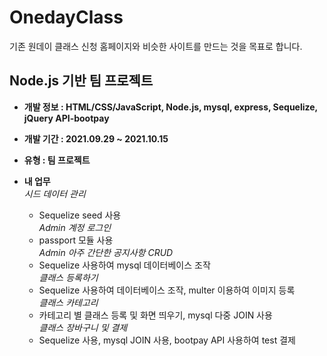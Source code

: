 # OnedayClass

기존 원데이 클래스 신청 홈페이지와 비슷한 사이트를 만드는 것을 목표로 합니다.

## Node.js 기반 팀 프로젝트

-   **개발 정보 : HTML/CSS/JavaScript, Node.js, mysql, express, Sequelize, jQuery API-bootpay**

-   **개발 기간 : 2021.09.29 ~ 2021.10.15**

-   **유형 : 팀 프로젝트**

-   **내 업무**  
     _시드 데이터 관리_
    -   Sequelize seed 사용  
        _Admin 계정 로그인_
    -   passport 모듈 사용  
        _Admin 아주 간단한 공지사항 CRUD_
    -   Sequelize 사용하여 mysql 데이터베이스 조작  
        _클래스 등록하기_
    -   Sequelize 사용하여 데이터베이스 조작, multer 이용하여 이미지 등록  
        _클래스 카테고리_
    -   카테고리 별 클래스 등록 및 화면 띄우기, mysql 다중 JOIN 사용  
        _클래스 장바구니 및 결제_
    -   Sequelize 사용, mysql JOIN 사용, bootpay API 사용하여 test 결제
